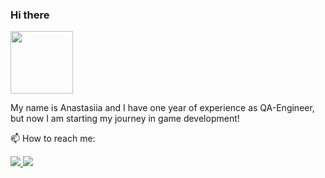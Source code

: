 ### Hi there <!--👋 -->

<div id="header" align="left">
  <img src="https://media.giphy.com/media/v1.Y2lkPTc5MGI3NjExNWIzZTBmZTVjYzQ0Y2E3NmFjNjQ2NTM4ZTdmOWU2ZjA1MmNhNGJjMyZjdD1z/lrVuooYgsbMmCt7IPG/giphy.gif" width="100"/>
</div>

My name is Anastasiia and I have one year of experience as QA-Engineer, but now I am starting my journey in game development!

📫 How to reach me:   
<!-- [radaeva.anastasiia@gmail.com](radaeva.anastasiia@gmail.com) -->
<dif id ="links" alight="left">
     <a href='mailto:radaeva.anastasiia@gmail.com'>
         <img src="https://img.shields.io/badge/Gmail-C71610?style=for-the-badge&logo=gmail&logoColor=white"/>
     </a>
     <a href="https://www.linkedin.com/in/anastasiia-radaeva-4b78b4236/">
         <img src="https://img.shields.io/badge/LinkedIn-0077B5?style=for-the-badge&logo=linkedin&logoColor=white"/>
     </a>
</dif>
